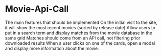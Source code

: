 # Movie-Api-Call
The main features that should be implemented On the initial visit to the site, it will show the most recent movies (sorted by release date) Allow users to put in a search term and display matches from the movie database in the same grid Matches should come from an API call, not filtering prior downloaded results When a user clicks on one of the cards, open a modal and display more information about the movie.
